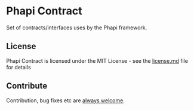 # Phapi Contract
Set of contracts/interfaces uses by the Phapi framework.


## License
Phapi Contract is licensed under the MIT License - see the [license.md](https://github.com/phapi/contract/blob/master/license.md) file for details

## Contribute
Contribution, bug fixes etc are [always welcome](https://github.com/phapi/contract/issues/new).
